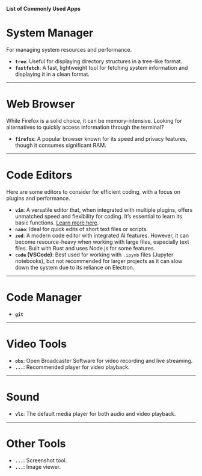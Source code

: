 **List of Commonly Used Apps**

# System Manager

For managing system resources and performance.

- **`tree`**: Useful for displaying directory structures in a tree-like format.
- **`fastfetch`**: A fast, lightweight tool for fetching system information and displaying it in a clean format.

---

# Web Browser

While Firefox is a solid choice, it can be memory-intensive. Looking for alternatives to quickly access information through the terminal?

- **`firefox`**: A popular browser known for its speed and privacy features, though it consumes significant RAM.

---

# Code Editors

Here are some editors to consider for efficient coding, with a focus on plugins and performance.

- **`vim`**: A versatile editor that, when integrated with multiple plugins, offers unmatched speed and flexibility for coding. It’s essential to learn its basic functions. [Learn more here](...).
- **`nano`**: Ideal for quick edits of short text files or scripts.
- **`zed`**: A modern code editor with integrated AI features. However, it can become resource-heavy when working with large files, especially text files. Built with Rust and uses Node.js for some features.
- **`code` (VSCode)**: Best used for working with `.ipynb` files (Jupyter notebooks), but not recommended for larger projects as it can slow down the system due to its reliance on Electron.

---

# Code Manager

- **`git`**

---

# Video Tools

- **`obs`**: Open Broadcaster Software for video recording and live streaming.
- **`...`**: Recommended player for video playback.

---

# Sound

- **`vlc`**: The default media player for both audio and video playback.

---

# Other Tools

- **`...`**: Screenshot tool.
- **`...`**: Image viewer.
